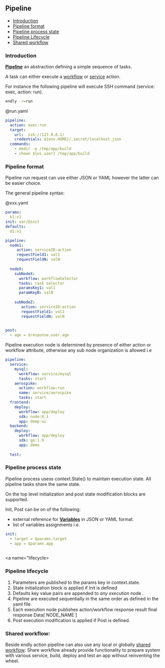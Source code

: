 ## Pipeline 

- [Introduction](#introduction)
- [Pipeline format](#format)
- [Pipeline process state](#state)
- [Pipeline Lifecycle](#lifecycle)
- [Shared workflow](#shared)

<a name="introduction"></a>
### Introduction

**[Pipeline](../../model/pipeline.go)** an abstraction defining a simple sequence of tasks.

A task can either execute a [workflow](../workflow) or [service](../service) action.

For instance the following pipeline will execute SSH command (service: exec, action: run).

```bash
endly -r=run
```

@run.yaml
```yaml
pipeline:
  action: exec:run
  target:
    url:  ssh://127.0.0.1/
    credentials: ${env.HOME}/.secret/localhost.json
  commands:
    - mkdir -p /tmp/app/build 
    - chown ${os.user} /tmp/app/build 
```


<name a="format"></a>
### Pipeline format
Pipeline run request can use either JSON or YAML however the latter can be easier choice.


The general pipeline syntax: 

@xxx.yaml
```yaml
params:
  k1:v1
init: var/@init
defaults:
  d1:v1

pipeline:
  node1:
     action: serviceID:action
     requestField1: val1
     requestFieldN: valN
           
  nodeX:
    subNodeX:
      workflow: workflowSelector
      tasks: task selector
      paramsKey1: val1
      paramKeyN: valN
      
    subNodeZ:
       action: serviceID:action
       requestField1: val1
       requestFieldN: valN
      

post: 
  - age = $response.user.age

```
Pipeline execution node is determined by presence of either action or workflow attribute, otherwise
any sub node organization is allowed i.e

```yaml
pipeline:
  service:
    mysql:
      workflow: service/mysql
      tasks: start
    aerospike:
      action: workflow:run
      name: service/aerospike
      tasks: start
  frontend:
    deploy:
      workflow: app/deploy
      sdk: node:8.1
      app: demp-ui
  backend:    
    deploy:
      workflow: app/deploy
      sdk: go:1.9
      app: demo
    
  test:    
```

<a name="state"></a>
### Pipeline process state

Pipeline process usess context.State() to maintain execution state.
All pipeline tasks share the same state.

On the top level initialization and post state modification blocks are supported.
  
Init, Post can be on of the following:
- external reference for **[Variables](./../../model/variable.go)** in JSON or YAML format.
- list of variables assignments i.e.
```yaml
init:
  - target = $params.target
  - app = $params.app
      
```

<a name="lifecycle></a>

### Pipeline lifecycle

1) Parameters are published to the params key in context.state.
2) State initialization block is applied if Init is defined 
3) Defaults key value pairs are appended to _any execution_ node .
4) Pipeline are executed sequentially in the same order as defined in the yaml file.
5) Each execution node publishes action/workflow response result final response Data[ NODE_NAME ] 
6) Post execution modification is applied if Post is defined.

<a name="shared"></a>
### Shared workflow:

Beside endly action pipeline can also use any local or globally [shared workflow](./../../shared/):
Share workflow already provide functionality to prepare system with various service, build, deploy and test an app without reinventing the wheel.